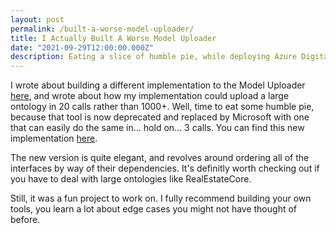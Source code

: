 ```yaml
---
layout: post
permalink: /built-a-worse-model-uploader/
title: I Actually Built A Worse Model Uploader
date: "2021-09-29T12:00:00.000Z"
description: Eating a slice of humble pie, while deploying Azure Digital Twins models at scale.
---
```


I wrote about building a different implementation to the Model Uploader [here](../building-a-model-uploader/), and wrote about how my implementation could upload a large ontology in 20 calls rather than 1000+. Well, time to eat some humble pie, because that tool is now deprecated and replaced by Microsoft with one that can easily do the same in... hold on... 3 calls. You can find this new implementation [here][1].

The new version is quite elegant, and revolves around ordering all of the interfaces by way of their dependencies. It's definitly worth checking out if you have to deal with large ontologies like RealEstateCore.

Still, it was a fun project to work on. I fully recommend building your own tools, you learn a lot about edge cases you might not have thought of before.

[1]: https://github.com/Azure/opendigitaltwins-tools/tree/master/ADTTools
